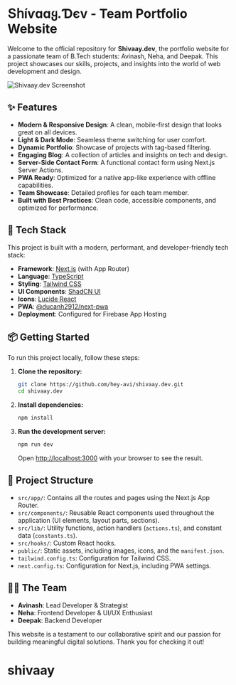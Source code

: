 # Տհíѵɑɑყ.Ɗєv - Team Portfolio Website

Welcome to the official repository for **Shivaay.dev**, the portfolio website for a passionate team of B.Tech students: Avinash, Neha, and Deepak. This project showcases our skills, projects, and insights into the world of web development and design.

![Shivaay.dev Screenshot](https://socialify.git.ci/hey-avi/shivaay.dev-portfolio/png?font=Jost&language=1&name=1&pattern=Charlie+Brown&theme=Auto)

## ✨ Features

-   **Modern & Responsive Design**: A clean, mobile-first design that looks great on all devices.
-   **Light & Dark Mode**: Seamless theme switching for user comfort.
-   **Dynamic Portfolio**: Showcase of projects with tag-based filtering.
-   **Engaging Blog**: A collection of articles and insights on tech and design.
-   **Server-Side Contact Form**: A functional contact form using Next.js Server Actions.
-   **PWA Ready**: Optimized for a native app-like experience with offline capabilities.
-   **Team Showcase**: Detailed profiles for each team member.
-   **Built with Best Practices**: Clean code, accessible components, and optimized for performance.

## 🚀 Tech Stack

This project is built with a modern, performant, and developer-friendly tech stack:

-   **Framework**: [Next.js](https://nextjs.org/) (with App Router)
-   **Language**: [TypeScript](https://www.typescriptlang.org/)
-   **Styling**: [Tailwind CSS](https://tailwindcss.com/)
-   **UI Components**: [ShadCN UI](https://ui.shadcn.com/)
-   **Icons**: [Lucide React](https://lucide.dev/)
-   **PWA**: [@ducanh2912/next-pwa](https://www.npmjs.com/package/@ducanh2912/next-pwa)
-   **Deployment**: Configured for Firebase App Hosting

## 📦 Getting Started

To run this project locally, follow these steps:

1.  **Clone the repository:**
    ```bash
    git clone https://github.com/hey-avi/shivaay.dev.git
    cd shivaay.dev
    ```

2.  **Install dependencies:**
    ```bash
    npm install
    ```

3.  **Run the development server:**
    ```bash
    npm run dev
    ```

    Open [http://localhost:3000](http://localhost:3000) with your browser to see the result.

## 📂 Project Structure

-   `src/app/`: Contains all the routes and pages using the Next.js App Router.
-   `src/components/`: Reusable React components used throughout the application (UI elements, layout parts, sections).
-   `src/lib/`: Utility functions, action handlers (`actions.ts`), and constant data (`constants.ts`).
-   `src/hooks/`: Custom React hooks.
-   `public/`: Static assets, including images, icons, and the `manifest.json`.
-   `tailwind.config.ts`: Configuration for Tailwind CSS.
-   `next.config.ts`: Configuration for Next.js, including PWA settings.

## 🧑‍💻 The Team

-   **Avinash**: Lead Developer & Strategist
-   **Neha**: Frontend Developer & UI/UX Enthusiast
-   **Deepak**: Backend Developer

This website is a testament to our collaborative spirit and our passion for building meaningful digital solutions. Thank you for checking it out!
# shivaay
